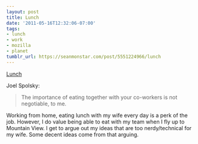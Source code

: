 ```yaml
---
layout: post
title: Lunch
date: '2011-05-16T12:32:06-07:00'
tags:
- lunch
- work
- mozilla
- planet
tumblr_url: https://seanmonstar.com/post/5551224966/lunch
---
```

[Lunch](http://www.joelonsoftware.com/items/2011/04/28.html)  

Joel Spolsky:

> The importance of eating together with your co-workers is not negotiable, to me.

Working from home, eating lunch with my wife every day is a perk of the job. However, I do value being able to eat with my team when I fly up to Mountain View. I get to argue out my ideas that are too nerdy/technical for my wife. Some decent ideas come from that arguing.

